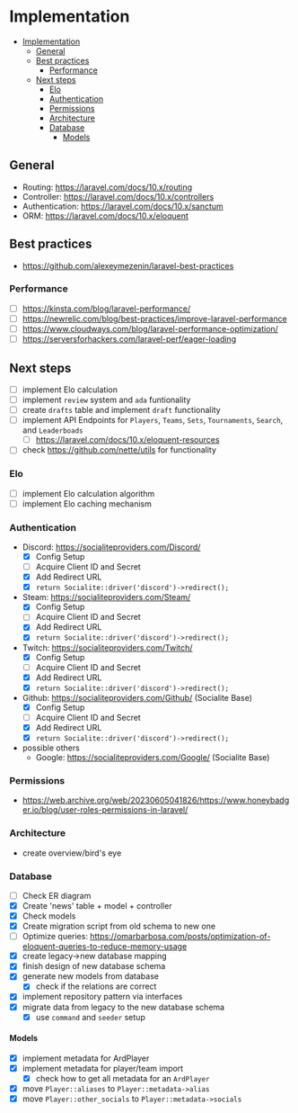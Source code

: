 # Implementation

<!-- TOC -->

- [Implementation](#implementation)
  - [General](#general)
  - [Best practices](#best-practices)
    - [Performance](#performance)
  - [Next steps](#next-steps)
    - [Elo](#elo)
    - [Authentication](#authentication)
    - [Permissions](#permissions)
    - [Architecture](#architecture)
    - [Database](#database)
      - [Models](#models)

<!-- /TOC -->

## General

- Routing: <https://laravel.com/docs/10.x/routing>
- Controller: <https://laravel.com/docs/10.x/controllers>
- Authentication: <https://laravel.com/docs/10.x/sanctum>
- ORM: <https://laravel.com/docs/10.x/eloquent>

## Best practices

- <https://github.com/alexeymezenin/laravel-best-practices>

### Performance

- [ ] <https://kinsta.com/blog/laravel-performance/>
- [ ] <https://newrelic.com/blog/best-practices/improve-laravel-performance>
- [ ] <https://www.cloudways.com/blog/laravel-performance-optimization/>
- [ ] <https://serversforhackers.com/laravel-perf/eager-loading>

## Next steps

- [ ] implement Elo calculation
- [ ] implement `review` system and `ada` funtionality
- [ ] create `drafts` table and implement `draft` functionality
- [ ] implement API Endpoints for `Players`, `Teams`, `Sets`, `Tournaments`,
      `Search`, and `Leaderboads`
  - [ ] <https://laravel.com/docs/10.x/eloquent-resources>
- [ ] check <https://github.com/nette/utils> for functionality

### Elo

- [ ] implement Elo calculation algorithm
- [ ] implement Elo caching mechanism

### Authentication

- Discord: <https://socialiteproviders.com/Discord/>
  - [x] Config Setup
  - [ ] Acquire Client ID and Secret
  - [x] Add Redirect URL
  - [x] `return Socialite::driver('discord')->redirect();`
- Steam: <https://socialiteproviders.com/Steam/>
  - [x] Config Setup
  - [ ] Acquire Client ID and Secret
  - [x] Add Redirect URL
  - [x] `return Socialite::driver('discord')->redirect();`
- Twitch: <https://socialiteproviders.com/Twitch/>
  - [x] Config Setup
  - [ ] Acquire Client ID and Secret
  - [x] Add Redirect URL
  - [x] `return Socialite::driver('discord')->redirect();`
- Github: <https://socialiteproviders.com/Github/> (Socialite Base)
  - [x] Config Setup
  - [ ] Acquire Client ID and Secret
  - [x] Add Redirect URL
  - [x] `return Socialite::driver('discord')->redirect();`
- possible others
  - Google: <https://socialiteproviders.com/Google/> (Socialite Base)

### Permissions

- <https://web.archive.org/web/20230605041826/https://www.honeybadger.io/blog/user-roles-permissions-in-laravel/>

### Architecture

- create overview/bird's eye

### Database

- [ ] Check ER diagram
- [x] Create 'news' table + model + controller
- [x] Check models
- [x] Create migration script from old schema to new one
- [ ] Optimize queries:
      <https://omarbarbosa.com/posts/optimization-of-eloquent-queries-to-reduce-memory-usage>
- [x] create legacy->new database mapping
- [x] finish design of new database schema
- [x] generate new models from database
  - [x] check if the relations are correct
- [x] implement repository pattern via interfaces
- [x] migrate data from legacy to the new database schema
  - [x] use `command` and `seeder` setup

#### Models

- [x] implement metadata for ArdPlayer
- [x] implement metadata for player/team import
  - [x] check how to get all metadata for an `ArdPlayer`
- [x] move `Player::aliases` to `Player::metadata->alias`
- [x] move `Player::other_socials` to `Player::metadata->socials`

